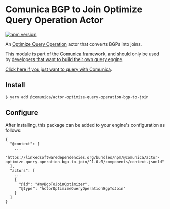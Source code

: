 # Comunica BGP to Join Optimize Query Operation Actor

[![npm version](https://badge.fury.io/js/%40comunica%2Factor-optimize-query-operation-bgp-to-join.svg)](https://www.npmjs.com/package/@comunica/actor-optimize-query-operation-bgp-to-join)

An [Optimize Query Operation](https://github.com/comunica/comunica/tree/master/packages/bus-optimize-query-operation) actor
that converts BGPs into joins.

This module is part of the [Comunica framework](https://github.com/comunica/comunica),
and should only be used by [developers that want to build their own query engine](https://comunica.dev/docs/modify/).

[Click here if you just want to query with Comunica](https://comunica.dev/docs/query/).

## Install

```bash
$ yarn add @comunica/actor-optimize-query-operation-bgp-to-join
```

## Configure

After installing, this package can be added to your engine's configuration as follows:
```text
{
  "@context": [
    ...
    "https://linkedsoftwaredependencies.org/bundles/npm/@comunica/actor-optimize-query-operation-bgp-to-join/^1.0.0/components/context.jsonld"  
  ],
  "actors": [
    ...
    {
      "@id": "#myBgpToJoinOptimizer",
      "@type": "ActorOptimizeQueryOperationBgpToJoin"
    }
  ]
}
```
